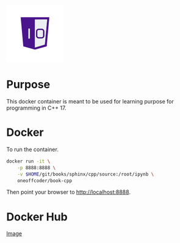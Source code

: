 ![One-Off Coder Logo](../../logo.png "One-Off Coder")

# Purpose

This docker container is meant to be used for learning purpose for programming in C++ 17.

# Docker

To run the container.

```bash
docker run -it \
    -p 8888:8888 \
    -v $HOME/git/books/sphinx/cpp/source:/root/ipynb \
    oneoffcoder/book-cpp
```

Then point your browser to [http://localhost:8888](http://localhost:8888).

# Docker Hub

[Image](https://hub.docker.com/r/oneoffcoder/book-cpp)
